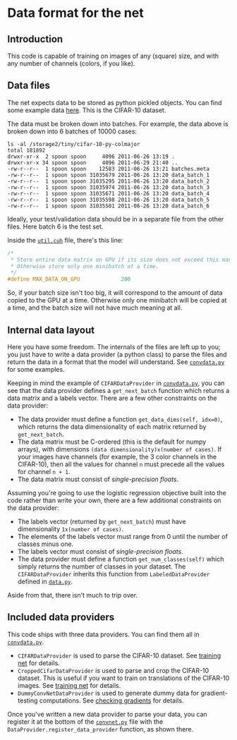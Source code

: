 # Data format for the net

## Introduction

This code is capable of training on images of any (square) size, and with any number of channels (colors, if you like).

## Data files

The net expects data to be stored as python pickled objects. You can find some
example data
[here](http://www.cs.toronto.edu/~kriz/cifar-10-py-colmajor.tar.gz). This is the
CIFAR-10 dataset.

The data must be broken down into batches. For example, the data above is broken
down into 6 batches of 10000 cases:

```
ls -al /storage2/tiny/cifar-10-py-colmajor
total 181892
drwxr-xr-x  2 spoon spoon     4096 2011-06-26 13:19 .
drwxr-xr-x 34 spoon spoon     4096 2011-06-29 21:40 ..
-rw-r--r--  1 spoon spoon    12583 2011-06-26 13:21 batches.meta
-rw-r--r--  1 spoon spoon 31035679 2011-06-26 13:20 data_batch_1
-rw-r--r--  1 spoon spoon 31035295 2011-06-26 13:20 data_batch_2
-rw-r--r--  1 spoon spoon 31035974 2011-06-26 13:20 data_batch_3
-rw-r--r--  1 spoon spoon 31035671 2011-06-26 13:20 data_batch_4
-rw-r--r--  1 spoon spoon 31035598 2011-06-26 13:20 data_batch_5
-rw-r--r--  1 spoon spoon 31035501 2011-06-26 13:20 data_batch_6
```

Ideally, your test/validation data should be in a separate file from the other files. Here batch 6 is the test set.

Inside the [`util.cuh`](../include/util.cuh) file, there's this line:

```c
/*
 * Store entire data matrix on GPU if its size does not exceed this many MB.
 * Otherwise store only one minibatch at a time.
 */
#define MAX_DATA_ON_GPU             200
```

So, if your batch size isn't too big, it will correspond to the amount of data
copied to the GPU at a time. Otherwise only one minibatch will be copied at a
time, and the batch size will not have much meaning at all.

## Internal data layout

Here you have some freedom. The internals of the files are left up to you; you
just have to write a data provider (a python class) to parse the files and
return the data in a format that the model will understand. See
[`convdata.py`](../convdata.py) for some examples.

Keeping in mind the example of `CIFARDataProvider` in
[`convdata.py`](../convdata.py), you can see that the data provider defines a
`get_next_batch` function which returns a data matrix and a labels vector. There
are a few other constraints on the data provider:

* The data provider must define a function `get_data_dims(self, idx=0)`, which
  returns the data dimensionality of each matrix returned by `get_next_batch`.
* The data matrix must be C-ordered (this is the default for numpy arrays), with
  dimensions `(data dimensionality)x(number of cases)`. If your images have
  channels (for example, the 3 color channels in the CIFAR-10), then all the
  values for channel `n` must precede all the values for channel `n + 1`.
* The data matrix must consist of *single-precision floats*.

Assuming you're going to use the logistic regression objective built into the
code rather than write your own, there are a few additional constraints on the
data provider:

* The labels vector (returned by `get_next_batch`) must have dimensionality
  `1x(number of cases)`.
* The elements of the labels vector must range from 0 until the number of
  classes minus one.
* The labels vector must consist of *single-precision floats*.
* The data provider must define a function `get_num_classes(self)` which simply
  returns the number of classes in your dataset. The `CIFARDataProvider`
  inherits this function from `LabeledDataProvider` defined in
  [`data.py`](../data.py).

Aside from that, there isn't much to trip over.

## Included data providers

This code ships with three data providers. You can find them all in
[`convdata.py`](../convdata.py).

* `CIFARDataProvider` is used to parse the CIFAR-10 dataset. See [training
  net](TrainingNet.md) for details.
* `CroppedCifarDataProvider` is used to parse and crop the CIFAR-10 dataset.
  This is useful if you want to train on translations of the CIFAR-10 images.
  See [training net](TrainingNet.md#Training_on_image_translations) for details.
* `DummyConvNetDataProvider` is used to generate dummy data for gradient-testing
  computations. See [checking gradients](CheckingGradients.md) for details.

Once you've written a new data provider to parse your data, you can register it
at the bottom of the [`convnet.py`](../convnet.py) file with the
`DataProvider.register_data_provider` function, as shown there.
